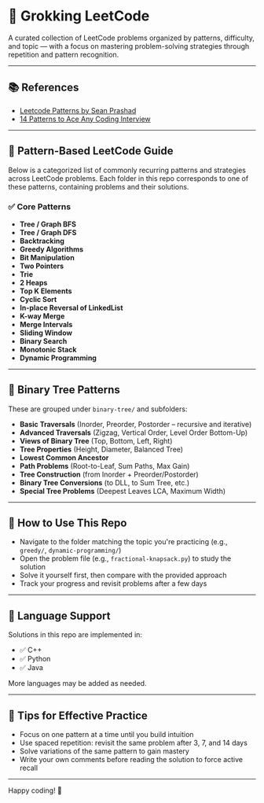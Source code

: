 # 🧠 Grokking LeetCode

A curated collection of LeetCode problems organized by patterns, difficulty, and topic — with a focus on mastering problem-solving strategies through repetition and pattern recognition.

---

## 📚 References

- [Leetcode Patterns by Sean Prashad](https://seanprashad.com/leetcode-patterns/)
- [14 Patterns to Ace Any Coding Interview](https://leetcode.com/discuss/study-guide/4039411/14-Patterns-to-Ace-Any-Coding-Interview-Question)

---

## 🚀 Pattern-Based LeetCode Guide

Below is a categorized list of commonly recurring patterns and strategies across LeetCode problems. Each folder in this repo corresponds to one of these patterns, containing problems and their solutions.

### ✅ Core Patterns

- **Tree / Graph BFS**
- **Tree / Graph DFS**
- **Backtracking**
- **Greedy Algorithms**
- **Bit Manipulation**
- **Two Pointers**
- **Trie**
- **2 Heaps**
- **Top K Elements**
- **Cyclic Sort**
- **In-place Reversal of LinkedList**
- **K-way Merge**
- **Merge Intervals**
- **Sliding Window**
- **Binary Search**
- **Monotonic Stack**
- **Dynamic Programming**

---

## 🌳 Binary Tree Patterns

These are grouped under `binary-tree/` and subfolders:

- **Basic Traversals** (Inorder, Preorder, Postorder – recursive and iterative)
- **Advanced Traversals** (Zigzag, Vertical Order, Level Order Bottom-Up)
- **Views of Binary Tree** (Top, Bottom, Left, Right)
- **Tree Properties** (Height, Diameter, Balanced Tree)
- **Lowest Common Ancestor**
- **Path Problems** (Root-to-Leaf, Sum Paths, Max Gain)
- **Tree Construction** (from Inorder + Preorder/Postorder)
- **Binary Tree Conversions** (to DLL, to Sum Tree, etc.)
- **Special Tree Problems** (Deepest Leaves LCA, Maximum Width)

---

## 🧠 How to Use This Repo

- Navigate to the folder matching the topic you're practicing (e.g., `greedy/`, `dynamic-programming/`)
- Open the problem file (e.g., `fractional-knapsack.py`) to study the solution
- Solve it yourself first, then compare with the provided approach
- Track your progress and revisit problems after a few days

---

## 🧰 Language Support

Solutions in this repo are implemented in:

- ✅ C++
- ✅ Python
- ✅ Java

More languages may be added as needed.

---

## 🧭 Tips for Effective Practice

- Focus on one pattern at a time until you build intuition
- Use spaced repetition: revisit the same problem after 3, 7, and 14 days
- Solve variations of the same pattern to gain mastery
- Write your own comments before reading the solution to force active recall

---

Happy coding! 🚀